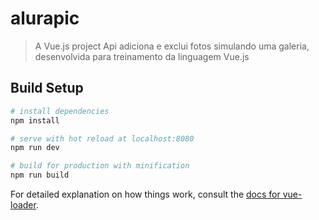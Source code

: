 # alurapic

> A Vue.js project
Api adiciona e exclui fotos simulando uma galeria, desenvolvida para treinamento da linguagem Vue.js

## Build Setup

``` bash
# install dependencies
npm install

# serve with hot reload at localhost:8080
npm run dev

# build for production with minification
npm run build
```

For detailed explanation on how things work, consult the [docs for vue-loader](http://vuejs.github.io/vue-loader).
